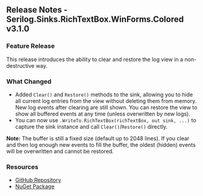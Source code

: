 ## Release Notes - Serilog.Sinks.RichTextBox.WinForms.Colored v3.1.0

### Feature Release

This release introduces the ability to clear and restore the log view in a non-destructive way.

### What Changed

- Added `Clear()` and `Restore()` methods to the sink, allowing you to hide all current log entries from the view without deleting them from memory. New log events after clearing are still shown. You can restore the view to show all buffered events at any time (unless overwritten by new logs).
- You can now use `.WriteTo.RichTextBox(richTextBox, out sink, ...)` to capture the sink instance and call `Clear()`/`Restore()` directly.

**Note:** The buffer is still a fixed size (default up to 2048 lines). If you clear and then log enough new events to fill the buffer, the oldest (hidden) events will be overwritten and cannot be restored.

### Resources

- [GitHub Repository](https://github.com/vonhoff/Serilog.Sinks.RichTextBox.WinForms.Colored)
- [NuGet Package](https://www.nuget.org/packages/Serilog.Sinks.RichTextBox.WinForms.Colored)